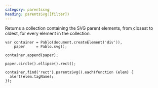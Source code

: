```yaml
---
category: parentssvg
heading: parentsSvg([filter])
---
```


Returns a collection containing the SVG parent elements, from closest to oldest, for every element in the collection.

    var container = Pablo(document.createElement('div')),
        paper     = Pablo.svg();

    container.append(paper);

    paper.circle().ellipse().rect();

    container.find('rect').parentsSvg().each(function (elem) {
      alert(elem.tagName);
    });
